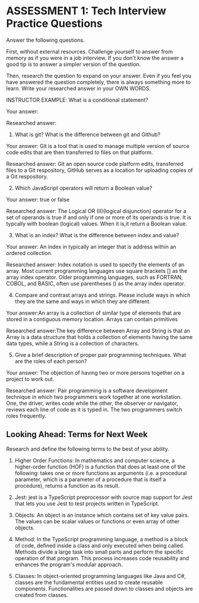 # ASSESSMENT 1: Tech Interview Practice Questions

Answer the following questions.

First, without external resources. Challenge yourself to answer from memory as if you were in a job interview. If you don't know the answer a good tip is to answer a simpler version of the question.

Then, research the question to expand on your answer. Even if you feel you have answered the question completely, there is always something more to learn. Write your researched answer in your OWN WORDS.

INSTRUCTOR EXAMPLE: What is a conditional statement?

Your answer:

Researched answer:

1. What is git? What is the difference between git and Github?

Your answer: Git is a tool that is used to manage multiple version of source code edits that are then transferred to files on that platform.

Researched answer: Git an open source code platform edits, transferred files to a Git respository, GitHub serves as a location for uploading copies of a Git respository. 

2. Which JavaScript operators will return a Boolean value?

Your answer: true or false 

Researched answer: The Logical OR (II)(logical disjunction) operator for a set of operands is true if and only if one or more of its operands is true. It is typcally with boolean (logical) values. When it is,it return a Boolean value. 

3. What is an index? What is the difference between index and value?

Your answer: An index in typically an integer that is address within an ordered collection. 

Researched answer: Index notation is used to specify the elements of an array. Most current programming languages use square brackets [] as the array index operator. Older programming languages, such as FORTRAN, COBOL, and BASIC, often use parentheses () as the array index operator.

4. Compare and contrast arrays and strings. Please include ways in which they are the same and ways in which they are different.

Your answer:An array is a collection of similar type of elements that are stored in a contiguous memory location. Arrays can contain primitives

Researched answer:The key difference between Array and String is that an Array is a data structure that holds a collection of elements having the same data types, while a String is a collection of characters.

5. Give a brief description of proper pair programming techniques. What are the roles of each person?

Your answer: The objection of having two or more persons together on a project to work out.

Researched answer: Pair programming is a software development technique in which two programmers work together at one workstation. One, the driver, writes code while the other, the observer or navigator, reviews each line of code as it is typed in. The two programmers switch roles frequently.

## Looking Ahead: Terms for Next Week

Research and define the following terms to the best of your ability.

1. Higher Order Functions:
In mathematics and computer science, a higher-order function (HOF) is a function that does at least one of the following: takes one or more functions as arguments (i.e. a procedural parameter, which is a parameter of a procedure that is itself a procedure), returns a function as its result.

2. Jest: jest is a TypeScript preprocessor with source map support for Jest that lets you use Jest to test projects written in TypeScript.

3. Objects: An object is an instance which contains set of key value pairs. The values can be scalar values or functions or even array of other objects.

4. Method: In the TypeScript programming language, a method is a block of code, defined inside a class and only executed when being called. Methods divide a large task into small parts and perform the specific operation of that program. This process increases code reusability and enhances the program's modular approach.

5. Classes: 
In object-oriented programming languages like Java and C#, classes are the fundamental entities used to create reusable components. Functionalities are passed down to classes and objects are created from classes.